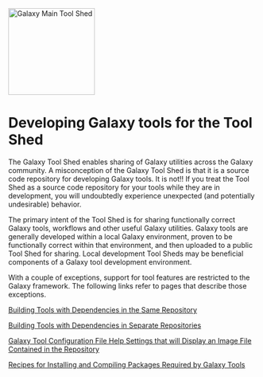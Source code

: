 <div class='center'> <a href='http://toolshed.g2.bx.psu.edu'><img src="/src/images/Logos/ToolShed.jpg" alt="Galaxy Main Tool Shed" height="174" /></a> </div>

# Developing Galaxy tools for the Tool Shed

The Galaxy Tool Shed enables sharing of Galaxy utilities across the Galaxy community.  A misconception of the Galaxy Tool Shed is that it is a source code repository for developing Galaxy tools.  It is not!!  If you treat the Tool Shed as a source code repository for your tools while they are in development, you will undoubtedly experience unexpected  (and potentially undesirable) behavior.

The primary intent of the Tool Shed is for sharing functionally correct Galaxy tools, workflows and other useful Galaxy utilities.  Galaxy tools are generally developed within a local Galaxy environment, proven to be functionally correct within that environment, and then uploaded to a public Tool Shed for sharing.  Local development Tool Sheds may be beneficial components of a Galaxy tool development environment.

With a couple of exceptions, support for tool features are restricted to the Galaxy framework.  The following links refer to pages that describe those exceptions.

[Building Tools with Dependencies in the Same Repository](/src/ToolsWithDependenciesInSameRepository/index.md)

[Building Tools with Dependencies in Separate Repositories](/src/ToolsWithDependenciesInSeparateRepositories/index.md)

[Galaxy Tool Configuration File Help Settings that will Display an Image File Contained in the Repository](/src/DefiningImagesInToolConfigs/index.md)

[Recipes for Installing and Compiling Packages Required by Galaxy Tools](/src/ToolDependencyRecipes/index.md)
